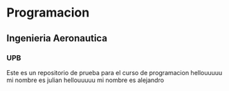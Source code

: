 # Programacion
## Ingenieria Aeronautica
### UPB

Este es un repositorio de prueba para el curso de programacion 
hellouuuuu   mi nombre es julian
hellouuuuu   mi nombre es alejandro